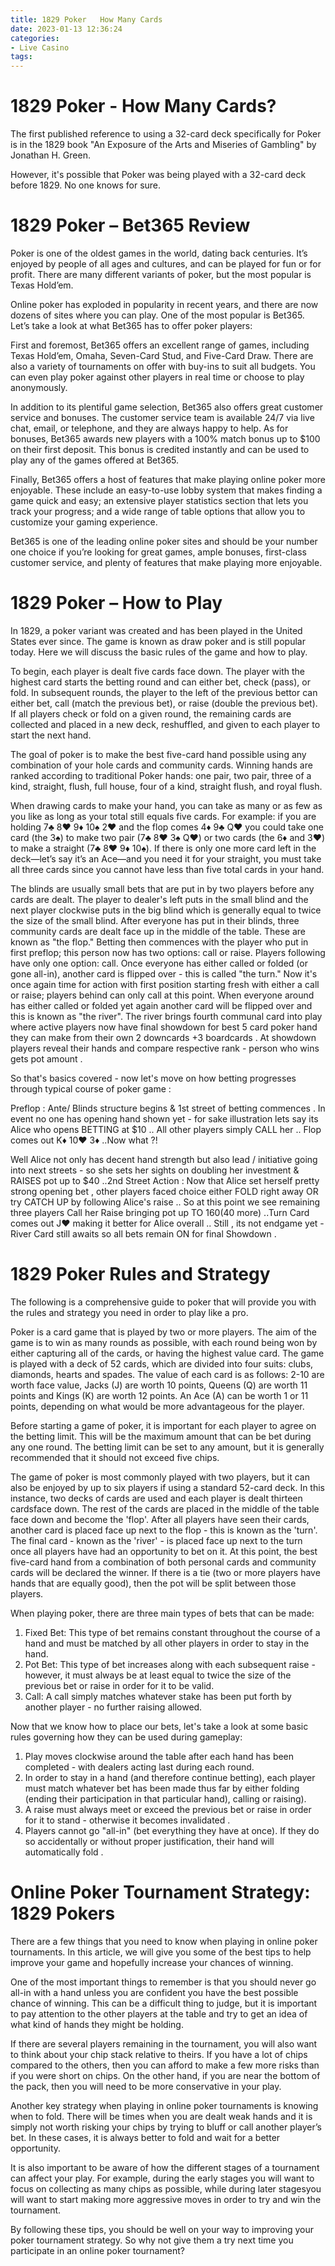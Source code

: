 ```yaml
---
title: 1829 Poker   How Many Cards
date: 2023-01-13 12:36:24
categories:
- Live Casino
tags:
---
```



#  1829 Poker - How Many Cards?

The first published reference to using a 32-card deck specifically for Poker is in the 1829 book "An Exposure of the Arts and Miseries of Gambling" by Jonathan H. Green.


However, it's possible that Poker was being played with a 32-card deck before 1829. No one knows for sure.

#  1829 Poker – Bet365 Review

Poker is one of the oldest games in the world, dating back centuries. It’s enjoyed by people of all ages and cultures, and can be played for fun or for profit. There are many different variants of poker, but the most popular is Texas Hold’em.

Online poker has exploded in popularity in recent years, and there are now dozens of sites where you can play. One of the most popular is Bet365. Let’s take a look at what Bet365 has to offer poker players:

First and foremost, Bet365 offers an excellent range of games, including Texas Hold’em, Omaha, Seven-Card Stud, and Five-Card Draw. There are also a variety of tournaments on offer with buy-ins to suit all budgets. You can even play poker against other players in real time or choose to play anonymously.

In addition to its plentiful game selection, Bet365 also offers great customer service and bonuses. The customer service team is available 24/7 via live chat, email, or telephone, and they are always happy to help. As for bonuses, Bet365 awards new players with a 100% match bonus up to $100 on their first deposit. This bonus is credited instantly and can be used to play any of the games offered at Bet365.

Finally, Bet365 offers a host of features that make playing online poker more enjoyable. These include an easy-to-use lobby system that makes finding a game quick and easy; an extensive player statistics section that lets you track your progress; and a wide range of table options that allow you to customize your gaming experience.

Bet365 is one of the leading online poker sites and should be your number one choice if you’re looking for great games, ample bonuses, first-class customer service, and plenty of features that make playing more enjoyable.

#  1829 Poker – How to Play

In 1829, a poker variant was created and has been played in the United States ever since. The game is known as draw poker and is still popular today. Here we will discuss the basic rules of the game and how to play.

To begin, each player is dealt five cards face down. The player with the highest card starts the betting round and can either bet, check (pass), or fold. In subsequent rounds, the player to the left of the previous bettor can either bet, call (match the previous bet), or raise (double the previous bet). If all players check or fold on a given round, the remaining cards are collected and placed in a new deck, reshuffled, and given to each player to start the next hand.

The goal of poker is to make the best five-card hand possible using any combination of your hole cards and community cards. Winning hands are ranked according to traditional Poker hands: one pair, two pair, three of a kind, straight, flush, full house, four of a kind, straight flush, and royal flush.

When drawing cards to make your hand, you can take as many or as few as you like as long as your total still equals five cards. For example: if you are holding 7♣ 8♥ 9♦ 10♠ 2♥ and the flop comes 4♦ 9♣ Q♥ you could take one card (the 3♠) to make two pair (7♣ 8♥ 3♠ Q♥) or two cards (the 6♦ and 3♥) to make a straight (7♣ 8♥ 9♦ 10♠). If there is only one more card left in the deck—let’s say it’s an Ace—and you need it for your straight, you must take all three cards since you cannot have less than five total cards in your hand.

The blinds are usually small bets that are put in by two players before any cards are dealt. The player to dealer's left puts in the small blind and the next player clockwise puts in the big blind which is generally equal to twice the size of the small blind. After everyone has put in their blinds, three community cards are dealt face up in the middle of the table. These are known as "the flop." Betting then commences with the player who put in first preflop; this person now has two options: call or raise. Players following have only one option: call. Once everyone has either called or folded (or gone all-in), another card is flipped over - this is called "the turn." Now it's once again time for action with first position starting fresh with either a call or raise; players behind can only call at this point. When everyone around has either called or folded yet again another card will be flipped over and this is known as "the river". The river brings fourth communal card into play where active players now have final showdown for best 5 card poker hand they can make from their own 2 downcards +3 boardcards . At showdown players reveal their hands and compare respective rank - person who wins gets pot amount .


  So that's basics covered - now let's move on how betting progresses through typical course of poker game : 

 Preflop : 
Ante/ Blinds structure begins & 1st street of betting commences . In event no one has opening hand shown yet - for sake illustration lets say its Alice who opens BETTING at $10 .. All other players simply CALL her .. Flop comes out K♦ 10♥ 3♦ ..Now what ?! 

 Well Alice not only has decent hand strength but also lead / initiative going into next streets - so she sets her sights on doubling her investment & RAISES pot up to $40 ..2nd Street Action : 
Now that Alice set herself pretty strong opening bet , other players faced choice either FOLD right away OR try CATCH UP by following Alice's raise .. So at this point we see remaining three players Call her Raise bringing pot up TO $160 ($40 more) ..Turn Card comes out J♥ making it better for Alice overall .. Still , its not endgame yet - River Card still awaits so all bets remain ON for final Showdown .

#  1829 Poker Rules and Strategy 

The following is a comprehensive guide to poker that will provide you with the rules and strategy you need in order to play like a pro. 

Poker is a card game that is played by two or more players. The aim of the game is to win as many rounds as possible, with each round being won by either capturing all of the cards, or having the highest value card. The game is played with a deck of 52 cards, which are divided into four suits: clubs, diamonds, hearts and spades. The value of each card is as follows: 2-10 are worth face value, Jacks (J) are worth 10 points, Queens (Q) are worth 11 points and Kings (K) are worth 12 points. An Ace (A) can be worth 1 or 11 points, depending on what would be more advantageous for the player. 

Before starting a game of poker, it is important for each player to agree on the betting limit. This will be the maximum amount that can be bet during any one round. The betting limit can be set to any amount, but it is generally recommended that it should not exceed five chips. 

The game of poker is most commonly played with two players, but it can also be enjoyed by up to six players if using a standard 52-card deck. In this instance, two decks of cards are used and each player is dealt thirteen cardsface down. The rest of the cards are placed in the middle of the table face down and become the 'flop'. After all players have seen their cards, another card is placed face up next to the flop - this is known as the 'turn'. The final card - known as the 'river' - is placed face up next to the turn once all players have had an opportunity to bet on it. At this point, the best five-card hand from a combination of both personal cards and community cards will be declared the winner. If there is a tie (two or more players have hands that are equally good), then the pot will be split between those players. 

When playing poker, there are three main types of bets that can be made:

1) Fixed Bet: This type of bet remains constant throughout the course of a hand and must be matched by all other players in order to stay in the hand. 
2) Pot Bet: This type of bet increases along with each subsequent raise - however, it must always be at least equal to twice the size of the previous bet or raise in order for it to be valid. 
3) Call: A call simply matches whatever stake has been put forth by another player - no further raising allowed. 

Now that we know how to place our bets, let's take a look at some basic rules governing how they can be used during gameplay:

1) Play moves clockwise around the table after each hand has been completed - with dealers acting last during each round. 
2) In order to stay in a hand (and therefore continue betting), each player must match whatever bet has been made thus far by either folding (ending their participation in that particular hand), calling or raising). 
3) A raise must always meet or exceed the previous bet or raise in order for it to stand - otherwise it becomes invalidated . 
4) Players cannot go "all-in" (bet everything they have at once). If they do so accidentally or without proper justification, their hand will automatically fold .

#  Online Poker Tournament Strategy: 1829 Pokers

There are a few things that you need to know when playing in online poker tournaments. In this article, we will give you some of the best tips to help improve your game and hopefully increase your chances of winning.

One of the most important things to remember is that you should never go all-in with a hand unless you are confident you have the best possible chance of winning. This can be a difficult thing to judge, but it is important to pay attention to the other players at the table and try to get an idea of what kind of hands they might be holding.

If there are several players remaining in the tournament, you will also want to think about your chip stack relative to theirs. If you have a lot of chips compared to the others, then you can afford to make a few more risks than if you were short on chips. On the other hand, if you are near the bottom of the pack, then you will need to be more conservative in your play.

Another key strategy when playing in online poker tournaments is knowing when to fold. There will be times when you are dealt weak hands and it is simply not worth risking your chips by trying to bluff or call another player’s bet. In these cases, it is always better to fold and wait for a better opportunity.

It is also important to be aware of how the different stages of a tournament can affect your play. For example, during the early stages you will want to focus on collecting as many chips as possible, while during later stagesyou will want to start making more aggressive moves in order to try and win the tournament.

By following these tips, you should be well on your way to improving your poker tournament strategy. So why not give them a try next time you participate in an online poker tournament?